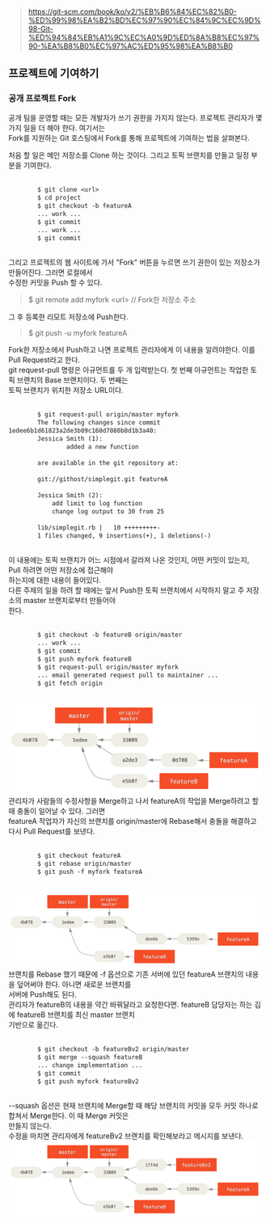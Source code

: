 > https://git-scm.com/book/ko/v2/%EB%B6%84%EC%82%B0-%ED%99%98%EA%B2%BD%EC%97%90%EC%84%9C%EC%9D%98-Git-%ED%94%84%EB%A1%9C%EC%A0%9D%ED%8A%B8%EC%97%90-%EA%B8%B0%EC%97%AC%ED%95%98%EA%B8%B0

## 프로젝트에 기여하기
### 공개 프로젝트 Fork
공개 팀을 운영할 때는 모든 개발자가 쓰기 권한을 가지지 않는다. 프로젝트 관리자가 몇 가지 일을 더 해야 한다. 여기서는<br> Fork를 지원하는 Git 호스팅에서 Fork를 통해 프로젝트에 기여하는 법을 살펴본다.<br>

처음 할 일은 메인 저장소를 Clone 하는 것이다. 그리고 토픽 브랜치를 만들고 일정 부분을 기여한다.
<pre>
    <code>
        $ git clone <<z>url<z>>
        $ cd project
        $ git checkout -b featureA
        ... work ...
        $ git commit
        ... work ...
        $ git commit
    </code>
</pre>
그리고 프로젝트의 웹 사이트에 가서 "Fork" 버튼을 누르면 쓰기 권한이 있는 저장소가 만들어진다. 그러면 로컬에서<br> 수정한 커밋을 Push 할 수 있다.
> $ git remote add myfork <url<z>>  // Fork한 저장소 주소

그 후 등록한 리모트 저장소에 Push한다.
> $ git push -u myfork featureA

Fork한 저장소에서 Push하고 나면 프로젝트 관리자에게 이 내용을 알려야한다. 이를 Pull Request라고 한다.<br>
git request-pull 명령은 아규먼트를 두 개 입력받는다. 첫 번째 아규먼트는 작업한 토픽 브랜치의 Base 브랜치이다. 두 번째는<br> 토픽 브랜치가 위치한 저장소 URL이다.
<pre>
    <code>
        $ git request-pull origin/master myfork
        The following changes since commit 1edee6b1d61823a2de3b09c160d7080b8d1b3a40:
        Jessica Smith (1):
                added a new function

        are available in the git repository at:

        git://githost/simplegit.git featureA

        Jessica Smith (2):
            add limit to log function
            change log output to 30 from 25

        lib/simplegit.rb |   10 +++++++++-
        1 files changed, 9 insertions(+), 1 deletions(-)
    </code>
</pre>
이 내용에는 토픽 브랜치가 어느 시점에서 갈라져 나온 것인지, 어떤 커밋이 있는지, Pull 하려면 어떤 저장소에 접근해야<br> 하는지에 대한 내용이 들어있다.<br>
다른 주제의 일을 하려 할 때에는 앞서 Push한 토픽 브랜치에서 시작하지 말고 주 저장소의 master 브랜치로부터 만들어야<br> 한다.
<pre>
    <code>
        $ git checkout -b featureB origin/master
        ... work ...
        $ git commit
        $ git push myfork featureB
        $ git request-pull origin/master myfork
        ... email generated request pull to maintainer ...
        $ git fetch origin
    </code>
</pre>
![public-small-1](./pic/public-small-1.png)<br>
관리자가 사람들의 수정사항을 Merge하고 나서 featureA의 작업을 Merge하려고 할 때 충돌이 일어날 수 있다. 그러면<br> featureA 작업자가 자신의 브랜치를 origin/master에 Rebase해서 충돌을 해결하고 다시 Pull Request를 보낸다.
<pre>
    <code>
        $ git checkout featureA
        $ git rebase origin/master
        $ git push -f myfork featureA
    </code>
</pre>
![public-small-2](./pic/public-small-2.png)<br>
브랜치를 Rebase 했기 때문에 -f 옵션으로 기존 서버에 있던 featureA 브랜치의 내용을 덮어써야 한다. 아니면 새로운 브랜치를 <br> 서버에 Push해도 된다.<br>
관리자가 featureB의 내용을 약간 바꿔달라고 요청한다면. featureB 담당자는 하는 김에 featureB 브랜치를 최신 master 브랜치<br> 기반으로 옮긴다. 
<pre>
    <code>
        $ git checkout -b featureBv2 origin/master
        $ git merge --squash featureB
        ... change implementation ...
        $ git commit
        $ git push myfork featureBv2
    </code>
</pre>
--squash 옵션은 현재 브랜치에 Merge할 때 해당 브랜치의 커밋을 모두 커밋 하나로 합쳐서 Merge한다. 이 때 Merge 커밋은 <br> 만들지 않는다.<br>
수정을 마치면 관리자에게 featureBv2 브랜치를 확인해보라고 메시지를 보낸다.
![public-small-3](./pic/public-small-3.png)<br>